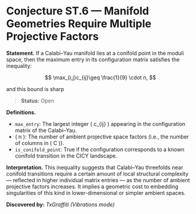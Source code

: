 # Conjecture ST.6 — Manifold Geometries Require Multiple Projective Factors

**Statement.**
If a Calabi–Yau manifold lies at a conifold point in the moduli space, then the maximum entry in its configuration matrix satisfies the inequality:

$$
\max_{i,j}c_{ij}\geq \frac{1}{9} \cdot n,
$$

and this bound is sharp

> **Status:** <span class="badge status-open">Open</span>

**Definitions.**

- `max_entry`: The largest integer \( c_{ij} \) appearing in the configuration matrix of the Calabi–Yau.
- \( n \): The number of ambient projective space factors (i.e., the number of columns in \( C \)).
- `is_conifold_point`: True if the configuration corresponds to a known conifold transition in the CICY landscape.

**Interpretation.**
This inequality suggests that Calabi–Yau threefolds near conifold transitions require a certain amount of local structural complexity — reflected in higher individual matrix entries — as the number of ambient projective factors increases. It implies a geometric cost to embedding singularities of this kind in lower-dimensional or simpler ambient spaces.

**Discovered by:** *TxGraffiti (Vibrations mode)*
